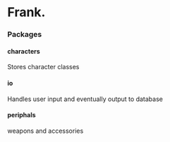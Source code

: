 # Frank.
### Packages
#### characters
Stores character classes
#### io
Handles user input and eventually output to database
#### periphals
weapons and accessories
